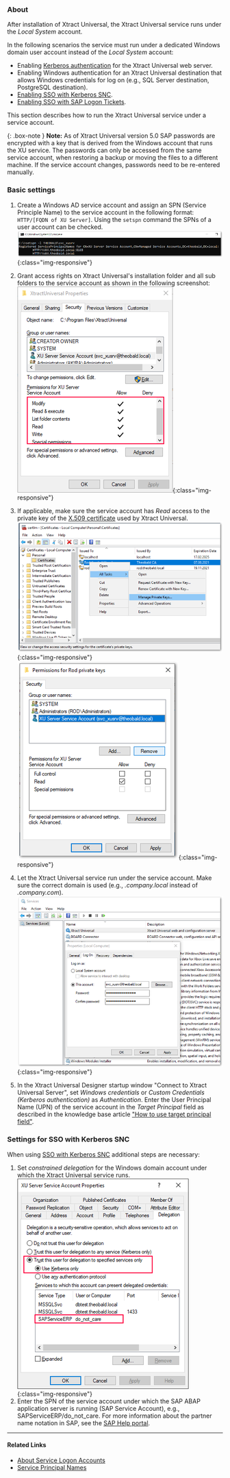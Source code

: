 ### About
After installation of Xtract Universal, the Xtract Universal service runs under the *Local System* account.

In the following scenarios the service must run under a dedicated Windows domain user account instead of the *Local System* account:

- Enabling [Kerberos authentication](../security/server-security#restrict-access-to-windows-ad-users-kerberos-authentication) for the Xtract Universal web server.
- Enabling Windows authentication for an Xtract Universal destination that allows Windows credentials for log on (e.g., SQL Server destination, PostgreSQL destination).
- [Enabling SSO with Kerberos SNC](./sap-single-sign-on/sso-with-kerberos-snc).
- [Enabling SSO with SAP Logon Tickets](https://kb.theobald-software.com/xtract-universal/sso-with-logon-ticket).

This section describes how to run the Xtract Universal service under a service account.

{: .box-note }
**Note:** As of Xtract Universal version 5.0 SAP passwords are encrypted with a key that is derived from the Windows account that runs the XU service.
The passwords can only be accessed from the same service account, when restoring a backup or moving the files to a different machine. 
If the service account changes, passwords need to be re-entered manually.

### Basic settings

1. Create a Windows AD service account and assign an SPN (Service Principle Name) to the service account in the following format: ```HTTP/[FQDN of XU Server]```.
Using the ```setspn``` command the SPNs of a user account can be checked.
![xu service account](/img/content/xu/xu-service-account-SPN.png){:class="img-responsive"}

2. Grant access rights on Xtract Universal's installation folder and all sub folders to the service account as shown in the following screenshot:
![xu service account permissions](/img/content/xu/xu-service-account-permissions.png){:class="img-responsive"}

3. If applicable, make sure the service account has *Read* access to the private key of the [X.509 certificate](../security/install-x.509-Certificate) used by Xtract Universal.
![xu service account private key 1](/img/content/xu/xu-service-account-privatekey_1.png){:class="img-responsive"}
![xu service account private key 2](/img/content/xu/xu-service-account-privatekey_2.png){:class="img-responsive"}

4. Let the Xtract Universal service run under the service account. Make sure the correct domain is used (e.g., *.company.local* instead of *.company.com*).
![xu service account services](/img/content/xu/xu-service-account-services.png){:class="img-responsive"}

5. In the Xtract Universal Designer startup window "Connect to Xtract Universal Server", set *Windows credentials* or *Custom Credentials (Kerberos authentication)* as *Authentication*. Enter the User Principal Name (UPN) of the service account in the *Target Principal* field as described in the knowledge base article ["How to use target principal field"](https://kb.theobald-software.com/xtract-universal/target-principal-TPN).


### Settings for SSO with Kerberos SNC

When using [SSO with Kerberos SNC](./sap-single-sign-on/sso-with-kerberos-snc) additional steps are necessary:<br>

1. Set *constrained delegation* for the Windows domain account under which the Xtract Universal service runs.
![xu_service_account_constr_deleg](/img/content/XU_SSO_WinAD_Delegation.png){:class="img-responsive"}
2. Enter the SPN of the service account under which the SAP ABAP application server is running (SAP Service Account), e.g., SAPServiceERP/do_not_care.
For more information about the partner name notation in SAP, see the [SAP Help portal](https://help.sap.com/viewer/e815bb97839a4d83be6c4fca48ee5777/7.5.9/en-US/440ebb40b9920d1be10000000a114a6b.html).


*********
#### Related Links
- [About Service Logon Accounts](https://docs.microsoft.com/en-us/windows/win32/ad/about-service-logon-accounts)
- [Service Principal Names](https://docs.microsoft.com/en-us/windows/win32/ad/service-principal-names)

